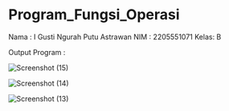 # Program_Fungsi_Operasi
Nama : I Gusti Ngurah Putu Astrawan
NIM  : 2205551071
Kelas: B

Output Program :

![Screenshot (15)](https://user-images.githubusercontent.com/87742568/196034582-9a60af60-5d04-4651-8f15-ebdbd215631e.png)

![Screenshot (14)](https://user-images.githubusercontent.com/87742568/196034592-231aae19-10ab-4d7c-a236-8c4c9cebdf09.png)

![Screenshot (13)](https://user-images.githubusercontent.com/87742568/196034609-53fa6eef-c7b7-4aac-812a-1d7f8d4d7ba9.png)
